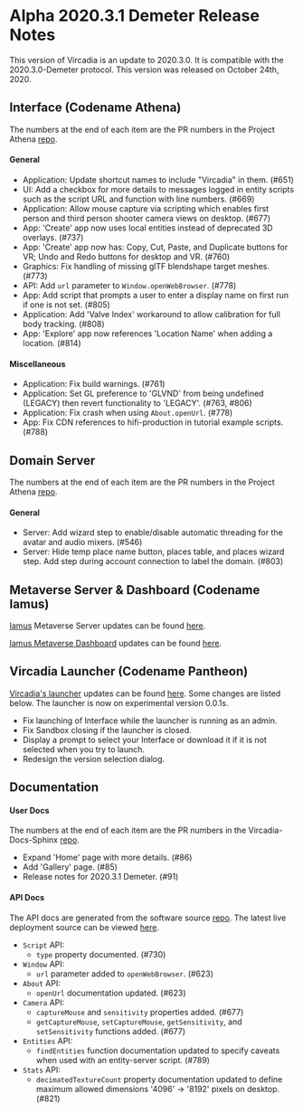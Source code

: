 # Alpha 2020.3.1 Demeter Release Notes

This version of Vircadia is an update to 2020.3.0. It is compatible with the 2020.3.0-Demeter protocol. This version was released on October 24th, 2020.

## Interface (Codename Athena)

The numbers at the end of each item are the PR numbers in the Project Athena [repo](https://github.com/kasenvr/project-athena/).

#### General

* Application: Update shortcut names to include "Vircadia" in them. (#651)
* UI: Add a checkbox for more details to messages logged in entity scripts such as the script URL and function with line numbers. (#669)
* Application: Allow mouse capture via scripting which enables first person and third person shooter camera views on desktop. (#677)
* App: 'Create' app now uses local entities instead of deprecated 3D overlays. (#737)
* App: 'Create' app now has: Copy, Cut, Paste, and Duplicate buttons for VR; Undo and Redo buttons for desktop and VR. (#760)
* Graphics: Fix handling of missing glTF blendshape target meshes. (#773)
* API: Add `url` parameter to `Window.openWebBrowser`. (#778)
* App: Add script that prompts a user to enter a display name on first run if one is not set. (#805)
* Application: Add 'Valve Index' workaround to allow calibration for full body tracking. (#808)
* App: 'Explore' app now references 'Location Name' when adding a location. (#814)

#### Miscellaneous

* Application: Fix build warnings. (#761)
* Application: Set GL preference to 'GLVND' from being undefined (LEGACY) then revert functionality to 'LEGACY'. (#763, #806)
* Application: Fix crash when using `About.openUrl`. (#778)
* App: Fix CDN references to hifi-production in tutorial example scripts. (#788)

## Domain Server

The numbers at the end of each item are the PR numbers in the Project Athena [repo](https://github.com/kasenvr/project-athena/).

#### General

* Server: Add wizard step to enable/disable automatic threading for the avatar and audio mixers. (#546)
* Server: Hide temp place name button, places table, and places wizard step. Add step during account connection to label the domain. (#803)

## Metaverse Server & Dashboard (Codename Iamus)

[Iamus](https://github.com/kasenvr/iamus) Metaverse Server updates can be found [here](https://github.com/kasenvr/Iamus/commits/master).

[Iamus Metaverse Dashboard](https://github.com/vircadia/project-iamus-dashboard) updates can be found [here](https://dashboard.vircadia.com/).

## Vircadia Launcher (Codename Pantheon)

[Vircadia's launcher](https://github.com/vircadia/pantheon-launcher) updates can be found [here](https://github.com/vircadia/pantheon-launcher/commits/master). Some changes are listed below. The launcher is now on experimental version 0.0.1s.

* Fix launching of Interface while the launcher is running as an admin.
* Fix Sandbox closing if the launcher is closed.
* Display a prompt to select your Interface or download it if it is not selected when you try to launch.
* Redesign the version selection dialog.

## Documentation

#### User Docs

The numbers at the end of each item are the PR numbers in the Vircadia-Docs-Sphinx [repo](https://github.com/kasenvr/vircadia-docs-sphinx). 

* Expand 'Home' page with more details. (#86)
* Add 'Gallery' page. (#85)
* Release notes for 2020.3.1 Demeter. (#91)

#### API Docs

The API docs are generated from the software source [repo](https://github.com/kasenvr/project-athena).
The latest live deployment source can be viewed [here](https://github.com/kasenvr/vircadia-api-docs).

* `Script` API: 
    * `type` property documented. (#730)
* `Window` API: 
    * `url` parameter added to `openWebBrowser`. (#623)
* `About` API: 
    * `openUrl` documentation updated. (#623)
* `Camera` API: 
    * `captureMouse` and `sensitivity` properties added. (#677)
    * `getCaptureMouse`, `setCaptureMouse`, `getSensitivity`, and `setSensitivity` functions added. (#677)
* `Entities` API: 
    * `findEntities` function documentation updated to specify caveats when used with an entity-server script. (#789)
* `Stats` API: 
    * `decimatedTextureCount` property documentation updated to define maximum allowed dimensions '4096' -> '8192' pixels on desktop. (#821)
